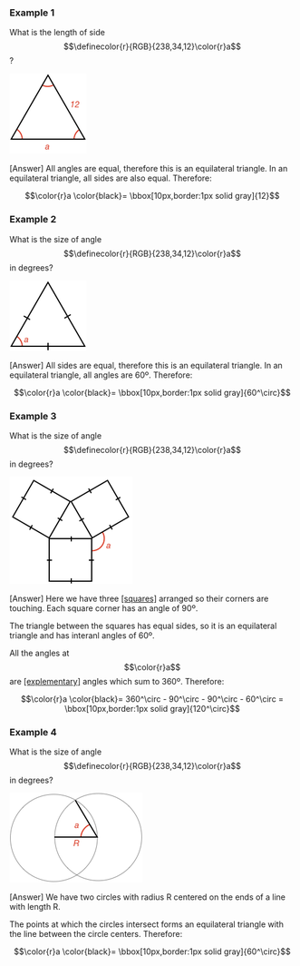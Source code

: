 ### Example 1

What is the length of side $$\definecolor{r}{RGB}{238,34,12}\color{r}a$$?

![](ex1.png)

<hintLow>[Answer]
All angles are equal, therefore this is an equilateral triangle. In an equilateral triangle, all sides are also equal. Therefore:

$$\color{r}a \color{black}= \bbox[10px,border:1px solid gray]{12}$$
</hintLow>

### Example 2

What is the size of angle $$\definecolor{r}{RGB}{238,34,12}\color{r}a$$ in degrees?

![](ex2.png)

<hintLow>[Answer]
All sides are equal, therefore this is an equilateral triangle. In an equilateral triangle, all angles are 60º. Therefore:

$$\color{r}a \color{black}= \bbox[10px,border:1px solid gray]{60^\circ}$$
</hintLow>

### Example 3

What is the size of angle $$\definecolor{r}{RGB}{238,34,12}\color{r}a$$ in degrees?

![](ex3.png)

<hintLow>[Answer]
Here we have three [[squares]]((qr,'Math/Geometry_1/RectanglesAndSquares/base/Square',#00756F)) arranged so their corners are touching. Each square corner has an angle of 90º.

The triangle between the squares has equal sides, so it is an equilateral triangle and has interanl angles of 60º.

All the angles at $$\color{r}a$$ are [[explementary]]((qr,'Math/Geometry_1/AngleGroups/base/Explementary',#00756F)) angles which sum to 360º. Therefore:

$$\color{r}a \color{black}= 360^\circ - 90^\circ - 90^\circ - 60^\circ = \bbox[10px,border:1px solid gray]{120^\circ}$$
</hintLow>

### Example 4

What is the size of angle $$\definecolor{r}{RGB}{238,34,12}\color{r}a$$ in degrees?

![](ex4.png)

<hintLow>[Answer]
We have two circles with radius R centered on the ends of a line with length R.

The points at which the circles intersect forms an equilateral triangle with the line between the circle centers. Therefore:

$$\color{r}a \color{black}= \bbox[10px,border:1px solid gray]{60^\circ}$$
</hintLow>